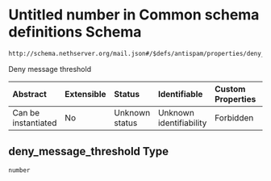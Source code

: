 # Untitled number in Common schema definitions Schema

```txt
http://schema.nethserver.org/mail.json#/$defs/antispam/properties/deny_message_threshold
```

Deny message threshold

| Abstract            | Extensible | Status         | Identifiable            | Custom Properties | Additional Properties | Access Restrictions | Defined In                                      |
| :------------------ | :--------- | :------------- | :---------------------- | :---------------- | :-------------------- | :------------------ | :---------------------------------------------- |
| Can be instantiated | No         | Unknown status | Unknown identifiability | Forbidden         | Allowed               | none                | [mail.json\*](mail.json "open original schema") |

## deny\_message\_threshold Type

`number`
